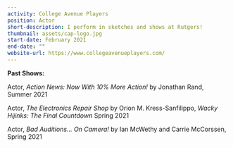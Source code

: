 ```yaml
---
activity: College Avenue Players
position: Actor
short-description: I perform in sketches and shows at Rutgers!
thumbnail: assets/cap-logo.jpg
start-date: February 2021
end-date: ""
website-url: https://www.collegeavenueplayers.com/
---
```

**Past Shows:**

Actor, _Action News: Now With 10% More Action!_ by Jonathan Rand, Summer 2021

Actor, _The Electronics Repair Shop_ by Orion M. Kress-Sanfilippo, _Wacky Hijinks: The Final Countdown_ Spring 2021

Actor, _Bad Auditions... On Camera!_ by Ian McWethy and Carrie McCorssen, Spring 2021
